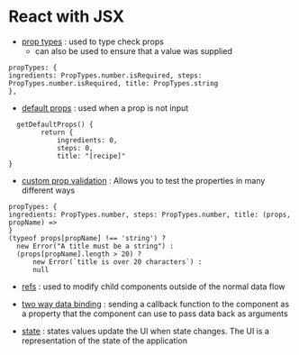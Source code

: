 # React with JSX

- <ins>prop types</ins> : used to type check props
  - can also be used to ensure that a value was supplied

```
propTypes: {
ingredients: PropTypes.number.isRequired, steps: PropTypes.number.isRequired, title: PropTypes.string
},
```

- <ins>default props</ins> : used when a prop is not input

```
  getDefaultProps() {
        return {
            ingredients: 0,
            steps: 0,
            title: "[recipe]"
}
```

- <ins>custom prop validation</ins> : Allows you to test the properties in many different ways

```
propTypes: {
ingredients: PropTypes.number, steps: PropTypes.number, title: (props, propName) =>
}
(typeof props[propName] !== 'string') ?
  new Error("A title must be a string") :
  (props[propName].length > 20) ?
      new Error(`title is over 20 characters`) :
      null
```

- <ins>refs</ins> : used to modify child components outside of the normal data flow

- <ins>two way data binding</ins> : sending a callback function to the component as a property that the component can use to pass data back as arguments

- <ins>state</ins> : states values update the UI when state changes. The UI is a representation of the state of the application
